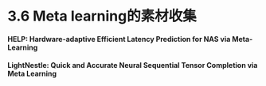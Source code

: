 # 3.6 Meta learning的素材收集

#### HELP: Hardware-adaptive Efficient Latency Prediction for NAS via Meta-Learning





#### LightNestle: Quick and Accurate Neural Sequential Tensor Completion via Meta Learning